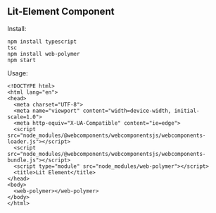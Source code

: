 Lit-Element Component
-------------

Install:
    
    npm install typescript
    tsc
    npm install web-polymer
    npm start
    
Usage: 

    <!DOCTYPE html>
    <html lang="en">
    <head>
      <meta charset="UTF-8">
      <meta name="viewport" content="width=device-width, initial-scale=1.0">
      <meta http-equiv="X-UA-Compatible" content="ie=edge">
      <script src="node_modules/@webcomponents/webcomponentsjs/webcomponents-loader.js"></script>
      <script src="node_modules/@webcomponents/webcomponentsjs/webcomponents-bundle.js"></script>
      <script type="module" src="node_modules/web-polymer"></script>
      <title>Lit Element</title>
    </head>
    <body>
      <web-polymer></web-polymer>
    </body>
    </html>

